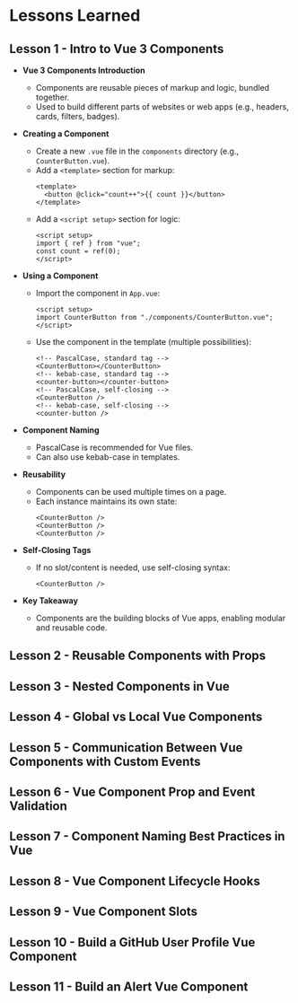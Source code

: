 # Lessons Learned

## Lesson 1 - Intro to Vue 3 Components

- **Vue 3 Components Introduction**

  - Components are reusable pieces of markup and logic, bundled together.
  - Used to build different parts of websites or web apps (e.g., headers, cards, filters, badges).

- **Creating a Component**

  - Create a new `.vue` file in the `components` directory (e.g., `CounterButton.vue`).
  - Add a `<template>` section for markup:
    ```vue
    <template>
      <button @click="count++">{{ count }}</button>
    </template>
    ```
  - Add a `<script setup>` section for logic:
    ```vue
    <script setup>
    import { ref } from "vue";
    const count = ref(0);
    </script>
    ```

- **Using a Component**

  - Import the component in `App.vue`:
    ```vue
    <script setup>
    import CounterButton from "./components/CounterButton.vue";
    </script>
    ```
  - Use the component in the template (multiple possibilities):
    ```vue
    <!-- PascalCase, standard tag -->
    <CounterButton></CounterButton>
    <!-- kebab-case, standard tag -->
    <counter-button></counter-button>
    <!-- PascalCase, self-closing -->
    <CounterButton />
    <!-- kebab-case, self-closing -->
    <counter-button />
    ```

- **Component Naming**

  - PascalCase is recommended for Vue files.
  - Can also use kebab-case in templates.

- **Reusability**

  - Components can be used multiple times on a page.
  - Each instance maintains its own state:
    ```vue
    <CounterButton />
    <CounterButton />
    <CounterButton />
    ```

- **Self-Closing Tags**

  - If no slot/content is needed, use self-closing syntax:
    ```vue
    <CounterButton />
    ```

- **Key Takeaway**
  - Components are the building blocks of Vue apps, enabling modular and reusable code.

## Lesson 2 - Reusable Components with Props

## Lesson 3 - Nested Components in Vue

## Lesson 4 - Global vs Local Vue Components

## Lesson 5 - Communication Between Vue Components with Custom Events

## Lesson 6 - Vue Component Prop and Event Validation

## Lesson 7 - Component Naming Best Practices in Vue

## Lesson 8 - Vue Component Lifecycle Hooks

## Lesson 9 - Vue Component Slots

## Lesson 10 - Build a GitHub User Profile Vue Component

## Lesson 11 - Build an Alert Vue Component
